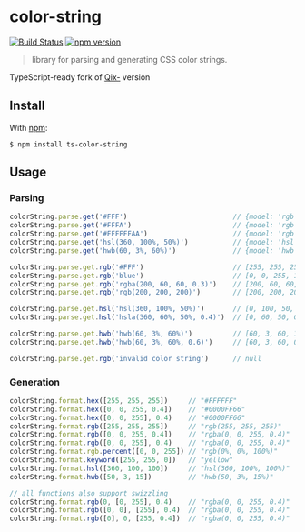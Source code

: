 # color-string

[![Build Status](https://travis-ci.com/Leomaradan/color-string.svg?branch=master)](https://travis-ci.com/Leomaradan/color-string)
[![npm version](https://badge.fury.io/js/ts-color-string.svg)](https://badge.fury.io/js/ts-color-string)

> library for parsing and generating CSS color strings.

TypeScript-ready fork of [Qix-](https://github.com/Qix-/color-string) version

## Install

With [npm](http://npmjs.org/):

```console
$ npm install ts-color-string
```

## Usage

### Parsing

```typescript
colorString.parse.get('#FFF')                          // {model: 'rgb', value: [255, 255, 255, 1]}
colorString.parse.get('#FFFA')                         // {model: 'rgb', value: [255, 255, 255, 0.67]}
colorString.parse.get('#FFFFFFAA')                     // {model: 'rgb', value: [255, 255, 255, 0.67]}
colorString.parse.get('hsl(360, 100%, 50%)')           // {model: 'hsl', value: [0, 100, 50, 1]}
colorString.parse.get('hwb(60, 3%, 60%)')              // {model: 'hwb', value: [60, 3, 60, 1]}

colorString.parse.get.rgb('#FFF')                      // [255, 255, 255, 1]
colorString.parse.get.rgb('blue')                      // [0, 0, 255, 1]
colorString.parse.get.rgb('rgba(200, 60, 60, 0.3)')    // [200, 60, 60, 0.3]
colorString.parse.get.rgb('rgb(200, 200, 200)')        // [200, 200, 200, 1]

colorString.parse.get.hsl('hsl(360, 100%, 50%)')       // [0, 100, 50, 1]
colorString.parse.get.hsl('hsla(360, 60%, 50%, 0.4)')  // [0, 60, 50, 0.4]

colorString.parse.get.hwb('hwb(60, 3%, 60%)')          // [60, 3, 60, 1]
colorString.parse.get.hwb('hwb(60, 3%, 60%, 0.6)')     // [60, 3, 60, 0.6]

colorString.parse.get.rgb('invalid color string')      // null
```

### Generation

```typescript
colorString.format.hex([255, 255, 255])     // "#FFFFFF"
colorString.format.hex([0, 0, 255, 0.4])    // "#0000FF66"
colorString.format.hex([0, 0, 255], 0.4)    // "#0000FF66"
colorString.format.rgb([255, 255, 255])     // "rgb(255, 255, 255)"
colorString.format.rgb([0, 0, 255, 0.4])    // "rgba(0, 0, 255, 0.4)"
colorString.format.rgb([0, 0, 255], 0.4)    // "rgba(0, 0, 255, 0.4)"
colorString.format.rgb.percent([0, 0, 255]) // "rgb(0%, 0%, 100%)"
colorString.format.keyword([255, 255, 0])   // "yellow"
colorString.format.hsl([360, 100, 100])     // "hsl(360, 100%, 100%)"
colorString.format.hwb([50, 3, 15])         // "hwb(50, 3%, 15%)"

// all functions also support swizzling
colorString.format.rgb(0, [0, 255], 0.4)    // "rgba(0, 0, 255, 0.4)"
colorString.format.rgb([0, 0], [255], 0.4)  // "rgba(0, 0, 255, 0.4)"
colorString.format.rgb([0], 0, [255, 0.4])  // "rgba(0, 0, 255, 0.4)"
```
